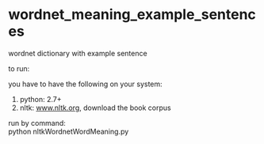 wordnet_meaning_example_sentences
=================================

wordnet dictionary with example sentence


to run:

you have to have the following on your system:
1) python: 2.7+
2) nltk: www.nltk.org, download the book corpus

run by command:  
  python nltkWordnetWordMeaning.py <filename>
